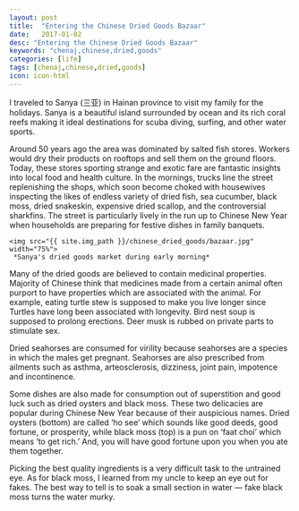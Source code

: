 ```yaml
---
layout: post
title:  "Entering the Chinese Dried Goods Bazaar"
date:   2017-01-02
desc: "Entering the Chinese Dried Goods Bazaar"
keywords: "chenaj,chinese,dried,goods"
categories: [life]
tags: [chenaj,chinese,dried,goods]
icon: icon-html
---
```


I traveled to Sanya (三亚) in Hainan province to visit my family for the holidays. Sanya is a beautiful island surrounded by ocean and its rich coral reefs making it ideal destinations for scuba diving, surfing, and other water sports.

Around 50 years ago the area was dominated by salted fish stores. Workers would dry their products on rooftops and sell them on the ground floors. Today, these stores sporting strange and exotic fare are fantastic insights into local food and health culture. In the mornings, trucks line the street replenishing the shops, which soon become choked with housewives inspecting the likes of endless variety of dried fish, sea cucumber, black moss, dried snakeskin, expensive dried scallop, and the controversial sharkfins. The street is particularly lively in the run up to Chinese New Year when households are preparing for festive dishes in family banquets.

<!-- ![edit]({{ site.img_path }}/3steps/edit.gif) -->
	<img src="{{ site.img_path }}/chinese_dried_goods/bazaar.jpg" width="75%">
	 *Sanya's dried goods market during early morning* 

Many of the dried goods are believed to contain medicinal properties. Majority of Chinese think that medicines made from a certain animal often purport to have properties which are associated with the animal. For example, eating turtle stew is supposed to make you live longer since Turtles have long been associated with longevity. Bird nest soup is supposed to prolong erections. Deer musk is rubbed on private parts to stimulate sex.

Dried seahorses are consumed for virility because seahorses are a species in which the males get pregnant. Seahorses are also prescribed from ailments such as asthma, arteosclerosis, dizziness, joint pain, impotence and incontinence.

Some dishes are also made for consumption out of superstition and good luck such as dried oysters and black moss. These two delicacies are popular during Chinese New Year because of their auspicious names. Dried oysters (bottom) are called ‘ho see’ which sounds like good deeds, good fortune, or prosperity, while black moss (top) is a pun on ‘faat choi’ which means ‘to get rich.’ And, you will have good fortune upon you when you ate them together.

Picking the best quality ingredients is a very difficult task to the untrained eye. As for black moss, I learned from my uncle to keep an eye out for fakes. The best way to tell is to soak a small section in water — fake black moss turns the water murky.